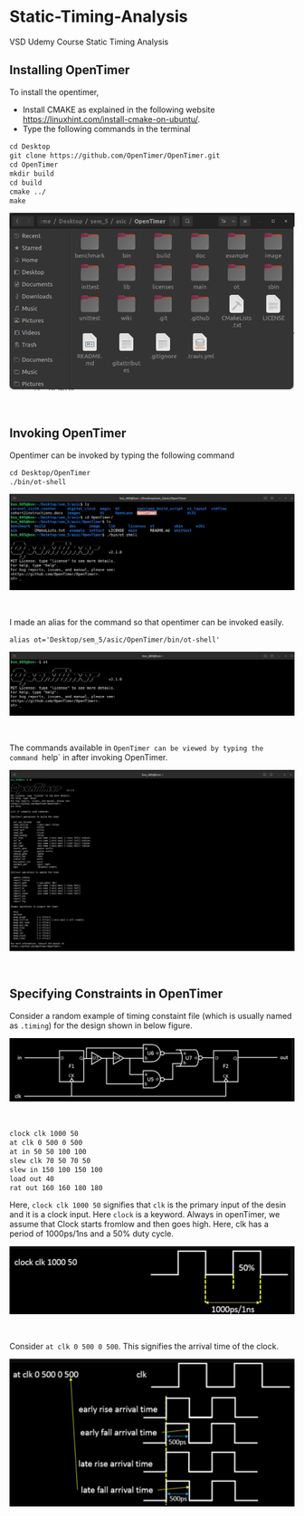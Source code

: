# Static-Timing-Analysis
VSD Udemy Course Static Timing Analysis

## Installing OpenTimer
To install the opentimer, 
  - Install CMAKE as explained in the following website https://linuxhint.com/install-cmake-on-ubuntu/.
  - Type the following commands in the terminal
  
```
cd Desktop
git clone https://github.com/OpenTimer/OpenTimer.git
cd OpenTimer
mkdir build
cd build
cmake ../
make 
```
<p align="center">
  <img src="/images/sta1.png">
</p><br>

## Invoking OpenTimer
Opentimer can be invoked by typing the following command 
```
cd Desktop/OpenTimer
./bin/ot-shell
```
<p align="center">
  <img src="/images/sta2.png">
</p><br>

I made an alias for the command so that opentimer can be invoked easily.

```
alias ot='Desktop/sem_5/asic/OpenTimer/bin/ot-shell'
```
<p align="center">
  <img src="/images/sta3.png">
</p><br>

The commands available in `OpenTimer can be viewed by typing the command `help` in after invoking OpenTimer.
<p align="center">
  <img src="/images/sta4.png">
</p><br>

## Specifying Constraints in OpenTimer
Consider a random example of timing constaint file (which is usually named as `.timing`) for the design shown in below figure.
<p align="center">
  <img src="/images/sta5.png">
</p><br>

```
clock clk 1000 50
at clk 0 500 0 500
at in 50 50 100 100
slew clk 70 50 70 50
slew in 150 100 150 100
load out 40
rat out 160 160 180 180
```

Here, `clock clk 1000 50` signifies that `clk` is the primary input of the desin and it is a clock input. Here `clock` is a keyword. Always in openTimer, we assume that Clock starts fromlow and then goes high. Here, clk has a period of 1000ps/1ns and a 50% duty cycle.

<p align="center">
  <img src="/images/sta6.png">
</p><br>

Consider `at clk 0 500 0 500`. This signifies the arrival time of the clock. 
<p align="center">
  <img src="/images/sta7.png">
</p><br>

